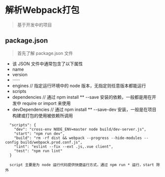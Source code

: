 # 解析Webpack打包
> 基于开发中的项目

## package.json
> 首先了解 package.json 文件

* 该 JSON 文件中通常包含了以下属性
* name
* version
* ······
* engines // 指定运行环境中的 node 版本，无指定则任意版本都能运行
* scripts
* dependencies // 通过 npm install ** --save 安装的依赖，一般都是用在开发中 require or import 来使用
* devDependencies // 通过 npm install ** --save-dev 安装，一般是在项目构建或打包的使用被依赖所调用

```
  "scripts": {
    "dev": "cross-env NODE_ENV=master node build/dev-server.js",
    "start": "npm run dev",
    "build": "rm -rf dist && webpack --progress --hide-modules --config build/webpack.prod.conf.js",
    "lint": "eslint --fix --ext .js,.vue client",
    "test": "npm run lint"
  }

  script 主要是为 node 运行代码提供快捷运行方式，通过 npm run * 运行，start 除外
```